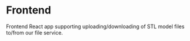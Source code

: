 # Frontend
Frontend React app supporting uploading/downloading of STL model files to/from our file service.
